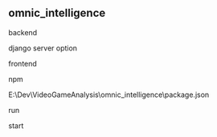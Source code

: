 omnic_intelligence
------------------

backend


django server option

frontend

npm

E:\Dev\VideoGameAnalysis\omnic_intelligence\package.json

run

start